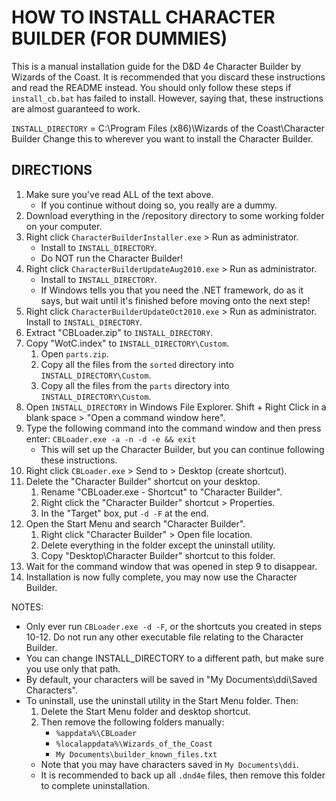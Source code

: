 # HOW TO INSTALL CHARACTER BUILDER (FOR DUMMIES)

This is a manual installation guide for the D&D 4e Character Builder by Wizards of the Coast.
It is recommended that you discard these instructions and read the README instead.
You should only follow these steps if `install_cb.bat` has failed to install.
However, saying that, these instructions are almost guaranteed to work.

`INSTALL_DIRECTORY` = C:\Program Files (x86)\Wizards of the Coast\Character Builder
Change this to wherever you want to install the Character Builder.

## DIRECTIONS
1. Make sure you've read ALL of the text above.
    - If you continue without doing so, you really are a dummy.
1. Download everything in the /repository directory to some working folder on your computer.
1. Right click `CharacterBuilderInstaller.exe` > Run as administrator.
    - Install to `INSTALL_DIRECTORY`.
    - Do NOT run the Character Builder!
1. Right click `CharacterBuilderUpdateAug2010.exe` > Run as administrator.
    - Install to `INSTALL_DIRECTORY`.
    - If Windows tells you that you need the .NET framework, do as it says, but wait until it's finished before moving onto the next step!
1. Right click `CharacterBuilderUpdateOct2010.exe` > Run as administrator.
    Install to `INSTALL_DIRECTORY`.
1. Extract "CBLoader.zip" to `INSTALL_DIRECTORY`.
1. Copy "WotC.index" to `INSTALL_DIRECTORY\Custom`.
    1. Open `parts.zip`.
    1. Copy all the files from the `sorted` directory into `INSTALL_DIRECTORY\Custom`.
    1. Copy all the files from the `parts` directory into `INSTALL_DIRECTORY\Custom`.
1. Open `INSTALL_DIRECTORY` in Windows File Explorer. Shift + Right Click in a blank space > "Open a command window here".
1. Type the following command into the command window and then press enter: `CBLoader.exe -a -n -d -e && exit`
    - This will set up the Character Builder, but you can continue following these instructions.
1. Right click `CBLoader.exe` > Send to > Desktop (create shortcut).
1. Delete the "Character Builder" shortcut on your desktop.
    1. Rename "CBLoader.exe - Shortcut" to "Character Builder".
    1. Right click the "Character Builder" shortcut > Properties.
    1. In the "Target" box, put `-d -F` at the end.
1. Open the Start Menu and search "Character Builder".
    1. Right click "Character Builder" > Open file location.
    1. Delete everything in the folder except the uninstall utility.
    1. Copy "Desktop\Character Builder" shortcut to this folder.
1. Wait for the command window that was opened in step 9 to disappear.
1. Installation is now fully complete, you may now use the Character Builder.

NOTES:
- Only ever run `CBLoader.exe -d -F`, or the shortcuts you created in steps 10-12. Do not run any other executable file relating to the Character Builder.
- You can change INSTALL_DIRECTORY to a different path, but make sure you use only that path.
- By default, your characters will be saved in "My Documents\ddi\Saved Characters".
- To uninstall, use the uninstall utility in the Start Menu folder. Then:
    1. Delete the Start Menu folder and desktop shortcut.
    1. Then remove the following folders manually:
        - `%appdata%\CBLoader`
        - `%localappdata%\Wizards_of_the_Coast`
        - `My Documents\builder_known_files.txt`
    - Note that you may have characters saved in `My Documents\ddi`.
    - It is recommended to back up all `.dnd4e` files, then remove this folder to complete uninstallation.
